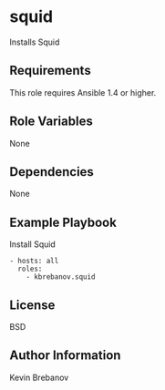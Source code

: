 squid
=====

Installs Squid

Requirements
------------

This role requires Ansible 1.4 or higher.

Role Variables
--------------

None

Dependencies
------------

None

Example Playbook
----------------

Install Squid
```
- hosts: all
  roles:
    - kbrebanov.squid
```

License
-------

BSD

Author Information
------------------

Kevin Brebanov
